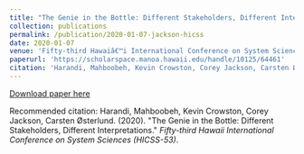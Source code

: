 ```yaml
---
title: "The Genie in the Bottle: Different Stakeholders, Different Interpretations"
collection: publications
permalink: /publication/2020-01-07-jackson-hicss
date: 2020-01-07
venue: 'Fifty-third Hawaiâ€™i International Conference on System Sciences (HICSS-53)'
paperurl: 'https://scholarspace.manoa.hawaii.edu/handle/10125/64461'
citation: 'Harandi, Mahboobeh, Kevin Crowston, Corey Jackson, Carsten Østerlund. (2020). &quot;The Genie in the Bottle: Different Stakeholders, Different Interpretations.&quot; <i>Fifty-third Hawaii International Conference on System Sciences (HICSS-53)</i>.'
---
```

[Download paper here](https://scholarspace.manoa.hawaii.edu/handle/10125/64461)

Recommended citation: Harandi, Mahboobeh, Kevin Crowston, Corey Jackson, Carsten Østerlund. (2020). "The Genie in the Bottle: Different Stakeholders, Different Interpretations." <i>Fifty-third Hawaii International Conference on System Sciences (HICSS-53)</i>.